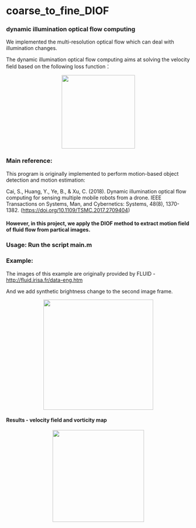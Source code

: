 # coarse_to_fine_DIOF

### dynamic illumination optical flow computing


We implemented the multi-resolution optical flow which can deal with illumination changes.

The dynamic illumination optical flow computing aims at solving the velocity field based on the following loss function：

<div align=center><img height="200" src="https://github.com/shengzesnail/coarse_to_fine_DIOF/blob/master/data/DIOFloss.PNG"/></div>

      

### Main reference:

This program is originally implemented to perform motion-based object detection and motion estimation:

 Cai, S., Huang, Y., Ye, B., & Xu, C. (2018). Dynamic illumination optical flow computing for sensing multiple mobile robots from a drone.  IEEE Transactions on Systems, Man, and Cybernetics: Systems, 48(8), 1370-1382. (https://doi.org/10.1109/TSMC.2017.2709404)  
  

#### However, in this project, we apply the DIOF method to extract motion field of fluid flow from partical images.



### Usage:  Run the script main.m  
  
### Example:

The images of this example are originally provided by FLUID - http://fluid.irisa.fr/data-eng.htm  

And we add synthetic brightness change to the second image frame.

<div align=center><img height="300" src="https://github.com/shengzesnail/coarse_to_fine_DIOF/blob/master/data/images.png"/></div>


#### Results - velocity field and vorticity map

<div align=center><img height="250" src="https://github.com/shengzesnail/coarse_to_fine_DIOF/blob/master/data/uvs.png"/></div>


